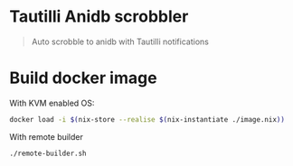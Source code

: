 # Tautilli Anidb scrobbler

> Auto scrobble to anidb with Tautilli notifications

# Build docker image

With KVM enabled OS:

```bash
docker load -i $(nix-store --realise $(nix-instantiate ./image.nix))
```

With remote builder

```bash
./remote-builder.sh
```
